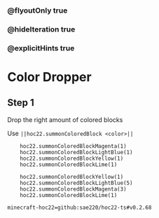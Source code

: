 ### @flyoutOnly true
### @hideIteration true
### @explicitHints true


# Color Dropper

## Step 1
Drop the right amount of colored blocks

Use ``||hoc22.summonColoredBlock <color>||``

```ghost
    hoc22.summonColoredBlockMagenta(1)
    hoc22.summonColoredBlockLightBlue(1)
    hoc22.summonColoredBlockYellow(1)
    hoc22.summonColoredBlockLime(1) 
```
```template
    hoc22.summonColoredBlockYellow(1)
    hoc22.summonColoredBlockLightBlue(5)
    hoc22.summonColoredBlockMagenta(3)
    hoc22.summonColoredBlockLime(1)          
```
```package
minecraft-hoc22=github:sae220/hoc22-ts#v0.2.68
```